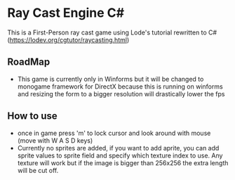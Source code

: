 # Ray Cast Engine C#

This is a First-Person ray cast game using Lode's tutorial rewritten to C# (https://lodev.org/cgtutor/raycasting.html)

## RoadMap
* This game is currently only in Winforms but it will be changed to monogame framework for DirectX
because this is running on winforms and resizing the form to a bigger resolution will drastically lower the fps

## How to use
* once in game press 'm' to lock cursor and look around with mouse (move with W A S D keys)
* Currently no sprites are added, if you want to add aprite, you can add sprite values to sprite field and specify which texture index to use.
Any texture will work but if the image is bigger than 256x256 the extra length will be cut off.

